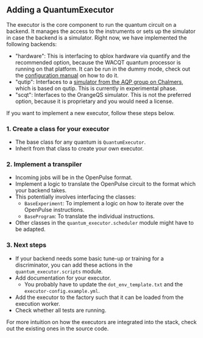 ## Adding a QuantumExecutor

The executor is the core component to run the quantum circuit on a backend.
It manages the access to the instruments or sets up the simulator in case the backend is a simulator.
Right now, we have implemented the following backends:
- "hardware": This is interfacing to qblox hardware via quantify and the recommended option, because the WACQT quantum processor is running on that platform. It can be run in the dummy mode, check out the [configuration manual](./configuration.md) on how to do it.
- "qutip": Interfaces to a [simulator from the AQP group on Chalmers](https://github.com/aqp-mc2-chalmers/chalmers-qubit), which is based on qutip. This is currently in experimental phase.
- "scqt": Interfaces to the OrangeQS simulator. This is not the preferred option, because it is proprietary and you would need a license.

If you want to implement a new executor, follow these steps below.

### 1. Create a class for your executor
- The base class for any quantum is `QuantumExecutor`.
- Inherit from that class to create your own executor.

### 2. Implement a transpiler
- Incoming jobs will be in the OpenPulse format.
- Implement a logic to translate the OpenPulse circuit to the format which your backend takes.
- This potentially involves interfacing the classes:
  - `BaseExperiment`: To implement a logic on how to iterate over the OpenPulse instructions.
  - `BaseProgram`: To translate the individual instructions.
- Other classes in the `quantum_executor.scheduler` module might have to be adapted.

### 3. Next steps
- If your backend needs some basic tune-up or training for a discriminator, you can add these actions in the `quantum_executor.scripts` module.
- Add documentation for your executor.
  - You probably have to update the `dot_env_template.txt` and the `executor-config.example.yml`.
- Add the executor to the factory such that it can be loaded from the execution worker.
- Check whether all tests are running.

For more intuition on how the executors are integrated into the stack, check out the existing ones in the source code.
